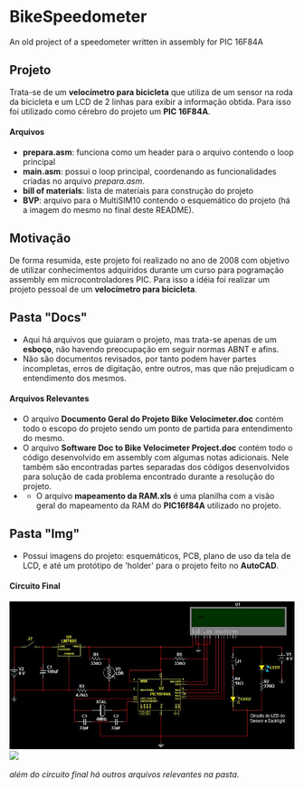 # BikeSpeedometer
An old project of a speedometer written in assembly for PIC 16F84A

## Projeto
Trata-se de um **velocímetro para bicicleta** que utiliza de um sensor na roda da bicicleta e um LCD de 2 linhas para exibir a informação obtida. Para isso foi utilizado como cérebro do projeto um **PIC 16F84A**.

#### Arquivos
- **prepara.asm**: funciona como um header para o arquivo contendo o loop principal
- **main.asm**: possui o loop principal, coordenando as funcionalidades criadas no arquivo _prepara.asm_.
- **bill of materials**: lista de materiais para construção do projeto
- **BVP**: arquivo para o MultiSIM10 contendo o esquemático do projeto (há a imagem do mesmo no final deste README).

## Motivação
De forma resumida, este projeto foi realizado no ano de 2008 com objetivo de utilizar conhecimentos adquiridos durante um curso para pogramação assembly em microcontroladores PIC. Para isso a idéia foi realizar um projeto pessoal de um **velocímetro para bicicleta**.

## Pasta "Docs"
- Aqui há arquivos que guiaram o projeto, mas trata-se apenas de um **esboço**, não havendo preocupação em seguir normas ABNT e afins.
- Não são documentos revisados, por tanto podem haver partes incompletas, erros de digitação, entre outros, mas que não prejudicam o entendimento dos mesmos.
#### Arquivos Relevantes
- O arquivo **Documento Geral do Projeto Bike Velocimeter.doc** contém todo o escopo do projeto sendo um ponto de partida para entendimento do mesmo.
- O arquivo **Software Doc to Bike Velocimeter Project.doc** contém todo o código desenvolvido em assembly com algumas notas adicionais. Nele também são encontradas partes separadas dos códigos desenvolvidos para solução de cada problema encontrado durante a resolução do projeto.
-  - O arquivo **mapeamento da RAM.xls** é uma planilha com a visão geral do mapeamento da RAM  do **PIC16f84A** utilizado no projeto.

## Pasta "Img"
- Possui imagens do projeto: esquemáticos, PCB, plano de uso da tela de LCD, e até um protótipo de 'holder' para o projeto feito no **AutoCAD**.
#### Circuito Final

![circuito final](img/circuito_final.JPG)
![](imagens/capa.gif)

_além do circuito final há outros arquivos relevantes na pasta_.
